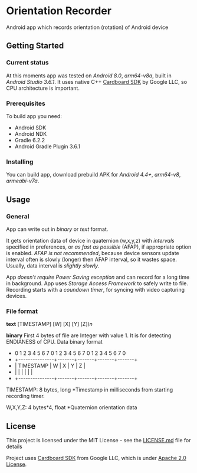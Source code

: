 # Orientation Recorder

Android app which records orientation (rotation) of Android device

## Getting Started

### Current status

At this moments app was tested on *Android 8.0*, *arm64-v8a*, built in *Android Studio 3.6.1*. It uses native C++ [Cardboard SDK](https://github.com/googlevr/cardboard) by Google LLC, so CPU architecture is important.

### Prerequisites

To build app you need:

* Android SDK
* Android NDK
* Gradle 6.2.2
* Android Gradle Plugin 3.6.1

### Installing

You can build app, download prebuild APK for *Android 4.4+*, *arm64-v8*, *armeabi-v7a*.

## Usage

### General
App can write out in *binary* or *text* format.

It gets orientation data of device in quaternion (w,x,y,z) with *intervals* specified in preferences, or *as fast as possible* (AFAP), if appropriate option is enabled. *AFAP is not recommended*, because device sensors update interval often is slowly (longer) then AFAP interval, so it wastes space. Usually, data interval is *slightly slowly*.

App *doesn't require Power Saving exception* and can record for a long time in background.
App uses *Storage Access Framework* to safely write to file.
Recording starts with a *coundown timer*, for syncing with video capturing devices.

### File format

**text**
\[TIMESTAMP\] \[W\] \[X\] \[Y\] \[Z\]*\\n*

**binary**
First 4 bytes of file are Integer with value 1. It is for detecting ENDIANESS of CPU. Data binary format
* 0 1 2 3 4 5 6 7 0 1 2 3 4 5 6 7 0 1 2 3 4 5 6 7 0
* +---------------+-------+-------+-------+-------+
* |   TIMESTAMP   |   W   |   X   |   Y   |   Z   |
* |               |       |       |       |       |
* +---------------+-------+-------+-------+-------+

TIMESTAMP: 8 bytes, long
*Timestamp in milliseconds from starting recording timer.
	
W,X,Y,Z: 4 bytes*4, float
*Quaternion orientation data
	
## License

This project is licensed under the MIT License - see the [LICENSE.md](LICENSE.md) file for details

Project uses [Cardboard SDK](https://github.com/googlevr/cardboard) from Google LLC, which is under [Apache 2.0 License](https://github.com/googlevr/cardboard/blob/master/LICENSE).